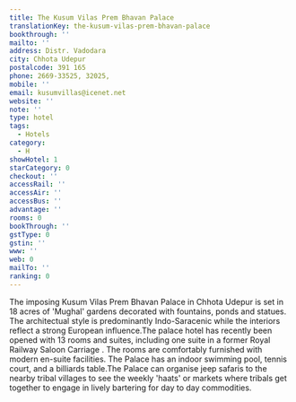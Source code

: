 ```yaml
---
title: The Kusum Vilas Prem Bhavan Palace
translationKey: the-kusum-vilas-prem-bhavan-palace
bookthrough: ''
mailto: ''
address: Distr. Vadodara
city: Chhota Udepur
postalcode: 391 165
phone: 2669-33525, 32025,
mobile: ''
email: kusumvillas@icenet.net
website: ''
note: ''
type: hotel
tags:
  - Hotels
category:
  - H
showHotel: 1
starCategory: 0
checkout: ''
accessRail: ''
accessAir: ''
accessBus: ''
advantage: ''
rooms: 0
bookThrough: ''
gstType: 0
gstin: ''
www: ''
web: 0
mailTo: ''
ranking: 0
---
```







The imposing Kusum Vilas Prem Bhavan Palace in Chhota Udepur is set in 18 acres of 'Mughal' gardens decorated with fountains, ponds and statues. The architectual style is predominantly Indo-Saracenic while the interiors reflect a strong European influence.The palace hotel has recently been opened with 13 rooms and suites, including one suite in a former Royal Railway Saloon Carriage . The rooms are comfortably furnished with modern en-suite facilities. The Palace has an indoor swimming pool, tennis court, and a billiards table.The Palace can organise jeep safaris to the nearby tribal villages to see the weekly 'haats' or markets where tribals get together to engage in lively bartering for day to day commodities.